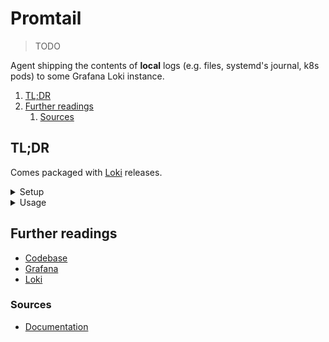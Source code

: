 # Promtail

> TODO

Agent shipping the contents of **local** logs (e.g. files, systemd's journal, k8s pods) to some Grafana Loki instance.

1. [TL;DR](#tldr)
1. [Further readings](#further-readings)
   1. [Sources](#sources)

## TL;DR

Comes packaged with [Loki] releases.

<details>
  <summary>Setup</summary>

```sh
# Install via package repository.
apt install 'promtail'
dnf install 'promtail'

# Run via Docker.
docker run --name 'promtail' -d \
  -p '9080:9080' -v "$(pwd)/config/promtail.yml:/etc/promtail/config.yml:ro" \
  'grafana/promtail:3.3.2' -config.file='/etc/promtail/config.yml'
```

Default configuration file for package-based installations is `/etc/promtail/config.yml`.

</details>

<details>
  <summary>Usage</summary>

```sh
# Do a test run
promtail -dry-run -config.file '/etc/promtail/config.yml'

# Check the server is working
curl 'http://promtail.fqdn:9080/ready'
curl 'http://promtail.fqdn:9080/metrics'

# Connect to the web server
open 'http://promtail.fqdn:9080/'
```

</details>

## Further readings

- [Codebase]
- [Grafana]
- [Loki]

### Sources

- [Documentation]

<!--
  Reference
  ═╬═Time══
  -->

<!-- In-article sections -->
<!-- Knowledge base -->
[grafana]: grafana.md
[loki]: loki.md

<!-- Files -->
<!-- Upstream -->
[codebase]: https://github.com/grafana/loki
[documentation]: https://grafana.com/docs/loki/latest/send-data/promtail/

<!-- Others -->

